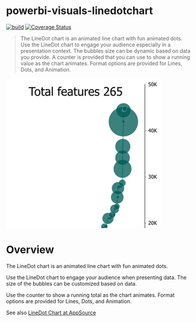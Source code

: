 # powerbi-visuals-linedotchart
[![build](https://github.com/microsoft/powerbi-visuals-linedotchart/actions/workflows/build.yml/badge.svg)](https://github.com/microsoft/powerbi-visuals-linedotchart/actions/workflows/build.yml) [![Coverage Status](https://coveralls.io/repos/github/Microsoft/powerbi-visuals-linedotchart/badge.svg?branch=master)](https://coveralls.io/github/Microsoft/powerbi-visuals-linedotchart?branch=master)

> The LineDot chart is an animated line chart with fun animated dots. Use the LineDot chart to engage your audience especially in a presentation context. The bubbles size can be dynamic based on data you provide. A counter is provided that you can use to show a running value as the chart animates. Format options are provided for Lines, Dots, and Animation.

![svg](/assets/screenshot.png)
# Overview
The LineDot chart is an animated line chart with fun animated dots.

Use the LineDot chart to engage your audience when presenting data. The size of the bubbles can be customized based on data.

Use the counter to show a running total as the chart animates. Format options are provided for Lines, Dots, and Animation.

See also [LineDot Chart at AppSource](https://appsource.microsoft.com/en-us/product/power-bi-visuals/WA104380766)
